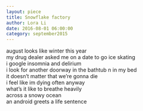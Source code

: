 ```yaml
---
layout: piece
title: Snowflake factory
author: Lora Li
date: 2016-08-01 06:00:00
category: september2015
---
```

august looks like winter this year</br>
my drug dealer asked me on a date to go ice skating</br>
i google insomnia and delirium</br>
i look for another doorway in the bathtub n in my bed</br>
it doesn’t matter that we’re gonna die</br>
i feel like im dying often anyway</br>
what’s it like to breathe heavily</br>
across a snowy ocean</br>
an android greets a life sentence